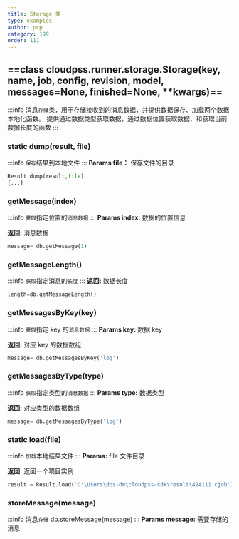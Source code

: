 ```yaml
---
title: Storage 类
type: examples
author: pcp
category: 199
order: 111
---
```




## ==class cloudpss.runner.storage.Storage(key, name, job, config, revision, model, messages=None, finished=None, **kwargs)==
:::info
消息`存储`类，用于存储接收到的消息数据，并提供数据保存、加载两个数据本地化函数。
提供通过数据类型获取数据，通过数据位置获取数据、和获取当前数据长度的函数
:::
### static dump(result, file)
:::info
`保存`结果到本地文件
:::
**Params file：** 保存文件的目录
```python
Result.dump(result,file)
{...}
```
### getMessage(index)
:::info
`获取`指定位置的`消息数据`
:::
**Params index:**  数据的位置信息

**返回:**  消息数据
```python
message= db.getMessage(1)
```

### getMessageLength()
:::info
`获取`指定消息的`长度`
:::
**返回:**  数据长度
```python
length=db.getMessageLength()
```
### getMessagesByKey(key)
:::info
`获取`指定 key 的`消息数据`
:::
**Params key:**  数据 key

**返回:**  对应 key 的数据数组

```python
message= db.getMessagesByKey('log')
```
### getMessagesByType(type)
:::info
`获取`指定类型的`消息数据`
:::
**Params type:**  数据类型

**返回:**  对应类型的数据数组

```python
message= db.getMessagesByType('log')
```
### static load(file)
:::info
`加载`本地结果文件
:::
**Params:** file 文件目录

**返回:**  返回一个项目实例
```python
result = Result.load('C:\Users\dps-dm\cloudpss-sdk\result\424111.cjob')
```
### storeMessage(message)
:::info
消息`存储` db.storeMessage(message)
:::
**Params message:**  需要存储的消息